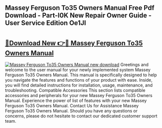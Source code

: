 ## Massey Ferguson To35 Owners Manual Free Pdf Download - Part-l0K New Repair Owner Guide - User Service Edition Oe1JI

# <h2><a href="http://bc88102.oget.top/?id=Massey+Ferguson+To35+Owners+Manual">🔗Download New 👉🔴 Massey Ferguson To35 Owners Manual</a></h2>

[![Massey Ferguson To35 Owners Manual new download](https://i.imgur.com/5g1atiW.png)](http://bc88102.oget.top/?id=Massey+Ferguson+To35+Owners+Manual)
Greetings and welcome to the user manual for your newly implemented system Massey Ferguson To35 Owners Manual. This manual is specifically designed to help you navigate the features and functions of your product with ease. Inside, you will find detailed instructions for installation, usage, maintenance, and troubleshooting. Compatible Accessories This section lists compatible accessories and peripherals for your new Massey Ferguson To35 Owners Manual. Experience the power of list of features with your new Massey Ferguson To35 Owners Manual. Contact Us for Assistance Massey Ferguson To35 Owners Manual. Should you have any questions or concerns, please do not hesitate to contact our dedicated customer support team.
